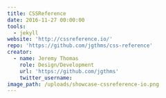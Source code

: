 ```yaml
---
title: CSSReference
date: 2016-11-27 00:00:00
tools:
  - jekyll
website: 'http://cssreference.io/'
repo: 'https://github.com/jgthms/css-reference'
creator:
  - name: Jeremy Thomas
    role: Design/Development
    url: 'https://github.com/jgthms'
    twitter_username:
image_path: /uploads/showcase-cssreference-io.png
---
```



